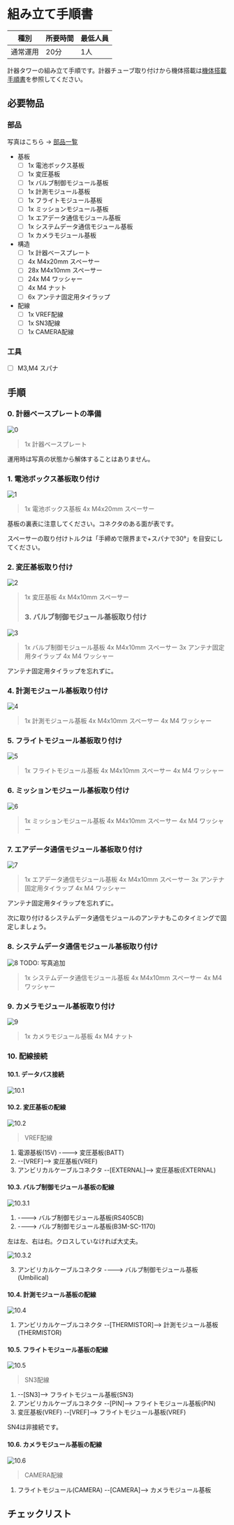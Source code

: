 # 組み立て手順書

| 種別     | 所要時間 | 最低人員 |
| -------- | -------- | -------- |
| 通常運用 | 20分     | 1人      |

計器タワーの組み立て手順です。計器チューブ取り付けから機体搭載は[機体搭載手順書](MountingProcedure.md)を参照してください。

## 必要物品

### 部品

写真はこちら -> [部品一覧](../PartsList.md)

- 基板
  - [ ] 1x 電池ボックス基板
  - [ ] 1x 変圧基板
  - [ ] 1x バルブ制御モジュール基板
  - [ ] 1x 計測モジュール基板
  - [ ] 1x フライトモジュール基板
  - [ ] 1x ミッションモジュール基板
  - [ ] 1x エアデータ通信モジュール基板
  - [ ] 1x システムデータ通信モジュール基板
  - [ ] 1x カメラモジュール基板
- 構造
  - [ ] 1x 計器ベースプレート
  - [ ] 4x M4x20mm スペーサー
  - [ ] 28x M4x10mm スペーサー
  - [ ] 24x M4 ワッシャー
  - [ ] 4x M4 ナット
  - [ ] 6x アンテナ固定用タイラップ
- 配線
  - [ ] 1x VREF配線
  - [ ] 1x SN3配線
  - [ ] 1x CAMERA配線

### 工具

- [ ] M3,M4 スパナ

## 手順

### 0. 計器ベースプレートの準備

![0](../images/procedure/assembly/0.jpeg)

> 1x 計器ベースプレート

運用時は写真の状態から解体することはありません。

### 1. 電池ボックス基板取り付け

![1](../images/procedure/assembly/1.jpeg)

> 1x 電池ボックス基板
> 4x M4x20mm スペーサー

基板の裏表に注意してください。コネクタのある面が表です。

スペーサーの取り付けトルクは「手締めで限界まで+スパナで30°」を目安にしてください。

### 2. 変圧基板取り付け

![2](../images/procedure/assembly/2.jpeg)

> 1x 変圧基板
> 4x M4x10mm スペーサー
>
> ### 3. バルブ制御モジュール基板取り付け

![3](../images/procedure/assembly/3.jpeg)

> 1x バルブ制御モジュール基板
> 4x M4x10mm スペーサー
> 3x アンテナ固定用タイラップ
> 4x M4 ワッシャー

アンテナ固定用タイラップを忘れずに。

### 4. 計測モジュール基板取り付け

![4](../images/procedure/assembly/4.jpeg)

> 1x 計測モジュール基板
> 4x M4x10mm スペーサー
> 4x M4 ワッシャー

### 5. フライトモジュール基板取り付け

![5](../images/procedure/assembly/5.jpeg)

> 1x フライトモジュール基板
> 4x M4x10mm スペーサー
> 4x M4 ワッシャー

### 6. ミッションモジュール基板取り付け

![6](../images/procedure/assembly/6.jpeg)

> 1x ミッションモジュール基板
> 4x M4x10mm スペーサー
> 4x M4 ワッシャー

### 7. エアデータ通信モジュール基板取り付け

![7](../images/procedure/assembly/7.jpeg)

> 1x エアデータ通信モジュール基板
> 4x M4x10mm スペーサー
> 3x アンテナ固定用タイラップ
> 4x M4 ワッシャー

アンテナ固定用タイラップを忘れずに。

次に取り付けるシステムデータ通信モジュールのアンテナもこのタイミングで固定しましょう。

### 8. システムデータ通信モジュール基板取り付け

![8](../images/procedure/assembly/8.jpeg)
TODO: 写真追加

> 1x システムデータ通信モジュール基板
> 4x M4x10mm スペーサー
> 4x M4 ワッシャー

### 9. カメラモジュール基板取り付け

![9](../images/procedure/assembly/9.jpeg)

> 1x カメラモジュール基板
> 4x M4 ナット

### 10. 配線接続

#### 10.1. データバス接続

![10.1](../images/procedure/assembly/10.1.jpeg)

#### 10.2. 変圧基板の配線

![10.2](../images/procedure/assembly/10.2.jpeg)

> VREF配線

1. 電源基板(15V) ----> 変圧基板(BATT)
2. --[VREF]--> 変圧基板(VREF)
3. アンビリカルケーブルコネクタ --[EXTERNAL]--> 変圧基板(EXTERNAL)

#### 10.3. バルブ制御モジュール基板の配線

![10.3.1](../images/procedure/assembly/10.3.1.jpeg)

1. ----> バルブ制御モジュール基板(RS405CB)
2. ----> バルブ制御モジュール基板(B3M-SC-1170)

左は左、右は右。クロスしていなければ大丈夫。

![10.3.2](../images/procedure/assembly/10.3.2.jpeg)

3. アンビリカルケーブルコネクタ ----> バルブ制御モジュール基板(Umbilical)

#### 10.4. 計測モジュール基板の配線

![10.4](../images/procedure/assembly/10.4.jpeg)

1. アンビリカルケーブルコネクタ --[THERMISTOR]--> 計測モジュール基板(THERMISTOR)

#### 10.5. フライトモジュール基板の配線

![10.5](../images/procedure/assembly/10.5.jpeg)

> SN3配線

1. --[SN3]--> フライトモジュール基板(SN3)
2. アンビリカルケーブルコネクタ --[PIN]--> フライトモジュール基板(PIN)
3. 変圧基板(VREF) --[VREF]--> フライトモジュール基板(VREF)

SN4は非接続です。

#### 10.6. カメラモジュール基板の配線

![10.6](../images/procedure/assembly/10.6.jpeg)

> CAMERA配線

1. フライトモジュール(CAMERA) --[CAMERA]--> カメラモジュール基板

## チェックリスト
